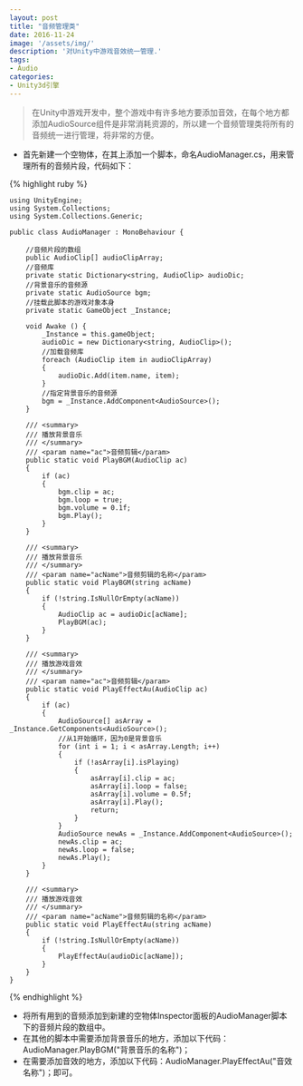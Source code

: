 ```yaml
---
layout: post
title: "音频管理类"
date: 2016-11-24
image: '/assets/img/'
description: '对Unity中游戏音效统一管理.'
tags:
- Audio
categories:
- Unity3d引擎
---
```


>在Unity中游戏开发中，整个游戏中有许多地方要添加音效，在每个地方都添加AudioSource组件是非常消耗资源的，所以建一个音频管理类将所有的音频统一进行管理，将非常的方便。

* 首先新建一个空物体，在其上添加一个脚本，命名AudioManager.cs，用来管理所有的音频片段，代码如下：

{% highlight ruby %}

	using UnityEngine;
	using System.Collections;
	using System.Collections.Generic;

	public class AudioManager : MonoBehaviour {

	    //音频片段的数组
	    public AudioClip[] audioClipArray;
	    //音频库
	    private static Dictionary<string, AudioClip> audioDic;
	    //背景音乐的音频源
	    private static AudioSource bgm;
	    //挂载此脚本的游戏对象本身
	    private static GameObject _Instance;
		
		void Awake () {
	        _Instance = this.gameObject;
	        audioDic = new Dictionary<string, AudioClip>();
	        //加载音频库
	        foreach (AudioClip item in audioClipArray)
	        {
	            audioDic.Add(item.name, item);
	        }
	        //指定背景音乐的音频源
	        bgm = _Instance.AddComponent<AudioSource>();
		}
	
	    /// <summary>
	    /// 播放背景音乐
	    /// </summary>
	    /// <param name="ac">音频剪辑</param>
	    public static void PlayBGM(AudioClip ac)
	    {
	        if (ac)
	        {
	            bgm.clip = ac;
	            bgm.loop = true;
	            bgm.volume = 0.1f;
	            bgm.Play();
	        }
	    }
	    
	    /// <summary>
	    /// 播放背景音乐
	    /// </summary>
	    /// <param name="acName">音频剪辑的名称</param>
	    public static void PlayBGM(string acName)
	    {
	        if (!string.IsNullOrEmpty(acName))
	        {
	            AudioClip ac = audioDic[acName];
	            PlayBGM(ac);
	        }
	    }
	    
	    /// <summary>
	    /// 播放游戏音效
	    /// </summary>
	    /// <param name="ac">音频剪辑</param>
	    public static void PlayEffectAu(AudioClip ac)
	    {
	        if (ac)
	        {
	            AudioSource[] asArray = _Instance.GetComponents<AudioSource>();
	            //从1开始循环，因为0是背景音乐
	            for (int i = 1; i < asArray.Length; i++)
	            {
	                if (!asArray[i].isPlaying)
	                {
	                    asArray[i].clip = ac;
	                    asArray[i].loop = false;
	                    asArray[i].volume = 0.5f;
	                    asArray[i].Play();
	                    return;
	                }
	            }
	            AudioSource newAs = _Instance.AddComponent<AudioSource>();
	            newAs.clip = ac;
	            newAs.loop = false;
	            newAs.Play();
	        }
	    }
	
	    /// <summary>
	    /// 播放游戏音效
	    /// </summary>
	    /// <param name="acName">音频剪辑的名称</param>
	    public static void PlayEffectAu(string acName)
	    {
	        if (!string.IsNullOrEmpty(acName))
	        {
	            PlayEffectAu(audioDic[acName]);
	        }
	    }
	}
{% endhighlight %}

* 将所有用到的音频添加到新建的空物体Inspector面板的AudioManager脚本下的音频片段的数组中。
* 在其他的脚本中需要添加背景音乐的地方，添加以下代码：AudioManager.PlayBGM("背景音乐的名称")；
* 在需要添加音效的地方，添加以下代码：AudioManager.PlayEffectAu("音效名称")；即可。